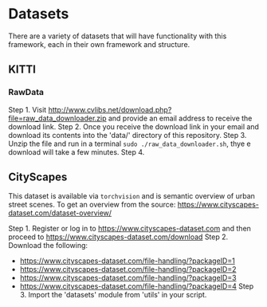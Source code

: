 # Datasets
There are a variety of datasets that will have functionality with this framework, each in their own framework and structure. 

## KITTI
### RawData
Step 1. Visit http://www.cvlibs.net/download.php?file=raw_data_downloader.zip and provide an email address to receive the download link.
Step 2. Once you receive the download link in your email and download its contents into the 'data/' directory of this repository.
Step 3. Unzip the file and run in a terminal `sudo ./raw_data_downloader.sh`, thye e download will take a few minutes.
Step 4.

## CityScapes
This dataset is available via `torchvision` and is semantic overview of urban street scenes. 
To get an overview from the source: https://www.cityscapes-dataset.com/dataset-overview/

Step 1. Register or log in to https://www.cityscapes-dataset.com and then proceed to https://www.cityscapes-dataset.com/download
Step 2. Download the following: 
  * https://www.cityscapes-dataset.com/file-handling/?packageID=1
  * https://www.cityscapes-dataset.com/file-handling/?packageID=2
  * https://www.cityscapes-dataset.com/file-handling/?packageID=3
  * https://www.cityscapes-dataset.com/file-handling/?packageID=4
Step 3. Import the 'datasets' module from 'utils' in your script.

